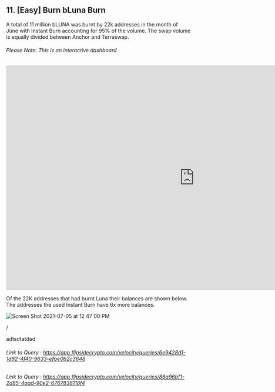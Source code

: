 ## 11. [Easy] Burn bLuna Burn

A total of 11 million bLUNA was burnt by 22k addresses in the month of June with Instant Burn accounting for 95% of the volume. The swap volume is equally divided between  Anchor and  Terraswap.  

###### Please Note: This is an interactive dashboard 
<iframe width="1024" height="612" src="https://app.powerbi.com/view?r=eyJrIjoiODVkMTBiZDUtNGE1OS00Njc1LTlmNTUtYjJlZDcwZmUyNGY5IiwidCI6ImIyNzI1YWM4LTMyY2MtNDhjZS1iYTdmLTc4MmFlYjQxNTUwYSJ9" frameborder="0" allowFullScreen="true"></iframe>

  
Of the 22K addresses that had burnt Luna their balances are shown below. The addresses the used Instant Burn have 6x more balances.


![Screen Shot 2021-07-05 at 12 47 00 PM](https://user-images.githubusercontent.com/86668287/124432370-2e31a780-dd8f-11eb-97ef-87d1e56498e4.png)





/

adtsdtatdad

###### Link to Query : <https://app.flipsidecrypto.com/velocity/queries/6e9428d1-1d92-4f40-9633-efbe0b2c3648>
###### Link to Query : <https://app.flipsidecrypto.com/velocity/queries/88a96bf1-2d85-4aad-90e2-6767838118f4>
